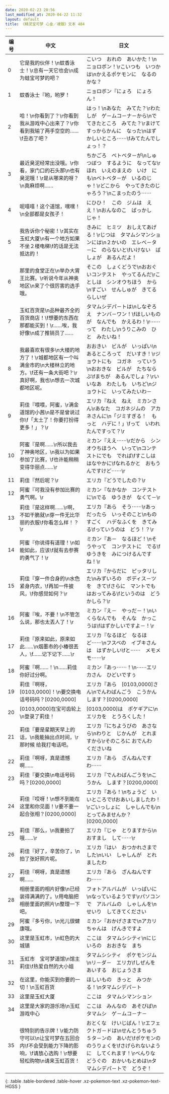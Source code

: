 ```yaml
---
date: 2020-02-23 20:56
last_modified_at: 2020-04-22 11:32
layout: default
title: 《精灵宝可梦 心金／魂银》文本 484
---
```

| 编号 | 中文 | 日文 |
| ---- | ---- | ---- |
| 0 | 它是我的伙伴！\n蚊香泳士！\r总有一天它也会\n成为蛙宝可梦的吧？ | こいつ　おれの　あいかた！\nニョロボン！\rこいつも　いつかは\nかえるポケモンに　なるのかな？ |
| 1 | 蚊香泳士『哟，哟罗！ | ニョロボン『にょろ　にょろん！ |
| 2 | 哈！\n你看到了？\r你看到我从游戏中心出来了？\r你看到我输了两手空空的……\f丑态了吧？ | はっ！\nあなた　みてた？\rわたしが　ゲ－ムコ－ナ－から\nでてきたところ　みてた？\rまけて　すっからかんに　なった\nはずかしいところ⋯⋯\fみてたんでしょっ！？ |
| 3 | 最近臭泥经常出没哦。\r你看，家门口的石头那\n也有臭泥哦！\r是从哪来的呀？\n真麻烦啊…… | ちかごろ　ベトベタ－が\nしゅつぼつ　するように　なってな\rほれ　いえのまえの　いけ　にも\nベトベタ－が　いるのじゃ！\rどこから　やってきたのじゃろう？\nこまったのう⋯⋯ |
| 4 | 呢嘻嘻！这个道馆，嘿嘿！\n全部都是女孩子！ | にひひ！　この　ジムは　ええ！\nおんなのこ　ばっかし　じゃ！ |
| 5 | 我告诉你个秘密！\r其实在玉虹大厦\n有一个地方如果不坐２楼电梯\f的话是无法抵达的！ | きみに　ヒミツ　おしえてあげる！\rじつは　タマムシマンションには\n２かいの　エレベ－タ－に　のらないと\fいけない　ばしょが　あるんだよ！ |
| 6 | 那里的食堂正在\n举办大胃王比赛。\r听说今年从神奥地区\n来了个很厉害的选手哦。 | そこの　しょくどうで\nおおぐいコンテスト　やってるんだ\rことしは　シンオウちほう　から\nすごい　せんしゅが　きてるらしいぜ |
| 7 | 玉虹百货是\n品种最齐全的百货商店！\f想要的东西在那都能买到！\r……唉，我好像\n成了推销员了…… | タマムシデパ－トは\nしなぞろえ　ナンバ－ワン！\fほしいものが　なんでも　かえるわ！\r⋯⋯って　わたし\nうりこみの　ひと　みたいね！ |
| 8 | 我最喜欢有很多\n大楼的地方了！\r城都地区有一个叫满金市的\n大楼林立的地方。\f还有一条大街吧？\r真好啊，我也\n想去一次城都地区呢。 | おおきい　ビルが　いっぱい\nあるところって　だいすき！\rジョウトにも　コガネ　っていう\nおおきな　ビルが　たちならぶ\fまちが　あるんでしょ？\rいいなあ　わたしも　いちど\nジョウトに　いってみたいわ－ |
| 9 | 莉佳『喂喂，阿蜜，\r满金道馆的小茜\n是不是曾说过你\f「太土了！你要打扮得更多！」？\r | エリカ『ねえ　ねえ　ミカンさん\rあなた　コガネジムの　アカネさんに\n「ジミすぎる！　もっと　ハデに！」\fって　いわれたんですって？\r |
| 10 | 阿蜜『是啊……\r所以我去了神奥地区，\n我以为如果参加了比赛，\f也许能稍稍变得华丽点……\r | ミカン『ええ⋯⋯\rだから　シンオウちほうへ　いって\nコンテストにでも　でれば\fすこしは　はなやかに\fなれるかと　おもうんですけど⋯⋯\r |
| 11 | 莉佳『然后呢？\r | エリカ『どうでしたの？\r |
| 12 | 阿蜜『可我没有参加比赛的勇气啊。\r | ミカン『なかなか　コンテストに\nでる　ゆうきが　なくて－\r |
| 13 | 莉佳『是这样啊……\r啊，不如干脆就\n穿一件无比华丽的衣服\f你看怎么样！？\r | エリカ『あら　そう⋯⋯\rあっ　だったら　いっそのこと\nものすごく　ハデなふくを　きてみる\fっていうのは　どう！？\r |
| 14 | 阿蜜『你说得有道理！\n如能如此，应该\f就有去参赛的勇气了！\r | ミカン『あ－　なるほど！\nそうやって　コンテストに　でる\fゆうきを　みにつけるんですね！\r |
| 15 | 莉佳『穿一件合身的\n水色紧身内衣，\f再加一件披风，\f你感觉如何？\r | エリカ『からだに　ピッタリした\nみずいろの　ボディス－ツを　きて\fさらに　マントでも　はおってみる\fというのは　どうかしら？\r |
| 16 | 阿蜜『唉，不要！\n不管怎么说，那也太丟人了！\r | ミカン『え－　やっだ－！\nいくらなんでも　そんな　かっこうは\fはずかしいですよ－！\r |
| 17 | 莉佳『原来如此，原来如此……\n烟墨市的小椿很丟人，\f……记下记下……\r | エリカ『なるほど　なるほど⋯⋯\nフスベの　イブキさんは　はずかしい\fと⋯⋯　メモメモ⋯⋯\r |
| 18 | 阿蜜『啊……！\n……莉佳你好过分啊。 | ミカン『あっ⋯⋯！\n⋯⋯エリカさん　ひどいですぅ |
| 19 | 莉佳『啊呀，[0103,0000]！\n要交换电话号码吗？[0200,0000] | エリカ『あら　[0103,0000]さん\nでんわばんごう　こうかん　します？[0200,0000] |
| 20 | [0103,0000]在宝可齿轮上\n登录了莉佳！ | [0103,0000]は　ポケギアに\nエリカを　とうろくした！ |
| 21 | 莉佳『要是星期天早上的话，\n我能抽出点时间，\r那时候 给我打电话吧。 | エリカ『にちようびの　あさなら\nわりと　じかんが　とれますから\rそのころに おでんわ　くださいね |
| 22 | 莉佳『啊呀，真是遗憾啊…… | エリカ『あら　ざんねんですわ⋯⋯ |
| 23 | 莉佳『要交换\n电话号码吗？[0200,0000] | エリカ『でんわばんごうを\nこうかん　します？[0200,0000] |
| 24 | 莉佳『哎呀！\n想不到能在这里和你见面！\r要不要一起合张相？[0200,0000] | エリカ『あら！\nちょうど　いいところで\fおあいしましたわ！\rごいっしょに　しゃしんでも\nとってみませんか？[0200,0000] |
| 25 | 莉佳『那么，\n我要拍了哦……\r | エリカ『じゃ　とりますから\nおすまし　して⋯⋯\r |
| 26 | 莉佳『好了，辛苦你了，\n拍了张好照片呢。 | エリカ『はい　おつかれさまでした\nいい　しゃしんが　とれましたわ |
| 27 | 莉佳『啊呀，真是遗憾啊…… | エリカ『あら　ざんねんですわ⋯⋯ |
| 28 | 相册里面的相片好像\n已经装得满满的了。\r用电脑把相册里面的照片\n整理一下吧。 | フォトアルバムが　いっぱいに\nなっているようです\rパソコンで　アルバムの　しゃしんを\nせいり　してきてください |
| 29 | 阿蜜『多亏你，\n光儿很健康哦。 | ミカン『おかげさまで\nアカリちゃんは　げんきですよ |
| 30 | 这里是玉虹市，\n虹色的大城镇 | ここは　タマムシシティ\nにじいろの　おおきな　まち |
| 31 | 玉虹市　宝可梦道馆\n馆主莉佳\f热爱自然的大小姐 | タマムシシティ　ポケモンジム\nリ－ダ－　エリカ\fしぜんを　あいする　おじょうさま |
| 32 | 在这里，你能买到你要的一切！\n玉虹百货 | ほしいもの　きっと　みつかる！\nタマムシデパ－ト |
| 33 | 这里是玉虹大厦 | ここは　タマムシマンション |
| 34 | 这里是大家的游乐场\n玉虹游戏中心 | ここは　みんなの　あそびば\nタマムシ　ゲ－ムコ－ナ－ |
| 35 | 很特别的告示牌！\r能力防守可以\n让宝可梦在五回合内\f不会受到能力下降的影响，\f请放心选购！\r想要轻松购物\n请来玉虹百货！ | おとくな　けいじばん！\rエフェクトガ－ドは\nせんとうちゅう　５タ－ンの　あいだ\fポケモンの　のうりょくを\fさげられないように　してくれます！\rべんりな　どうぐの　おかいもとめは\nタマムシデパ－トで　どうぞ！ |
{: .table .table-bordered .table-hover .xz-pokemon-text .xz-pokemon-text-HGSS }